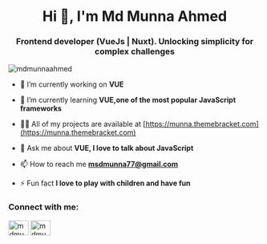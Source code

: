 <h1 align="center">Hi 👋, I'm Md Munna Ahmed</h1>
<h3 align="center">Frontend developer (VueJs | Nuxt). Unlocking simplicity for complex challenges</h3>

<p align="left"> <img src="https://komarev.com/ghpvc/?username=mdmunnaahmed&label=Profile%20views&color=0e75b6&style=flat" alt="mdmunnaahmed" /> </p>

- 🔭 I’m currently working on **VUE**

- 🌱 I’m currently learning **VUE,one of the most popular JavaScript frameworks**

- 👨‍💻 All of my projects are available at [https://munna.themebracket.com](https://munna.themebracket.com)

- 💬 Ask me about **VUE, I love to talk about JavaScript**

- 📫 How to reach me **msdmunna77@gmail.com**

- ⚡ Fun fact **I love to play with children and have fun**

<h3 align="left">Connect with me:</h3>
<p align="left">
<a href="https://linkedin.com/in/mdmunnaahmed" target="blank"><img align="center" src="https://raw.githubusercontent.com/rahuldkjain/github-profile-readme-generator/master/src/images/icons/Social/linked-in-alt.svg" alt="mdmunnaahmed" height="30" width="40" /></a>
<a href="https://fb.com/mdmunnaahmed2" target="blank"><img align="center" src="https://raw.githubusercontent.com/rahuldkjain/github-profile-readme-generator/master/src/images/icons/Social/facebook.svg" alt="mdmunnaahmed2" height="30" width="40" /></a>
</p>
